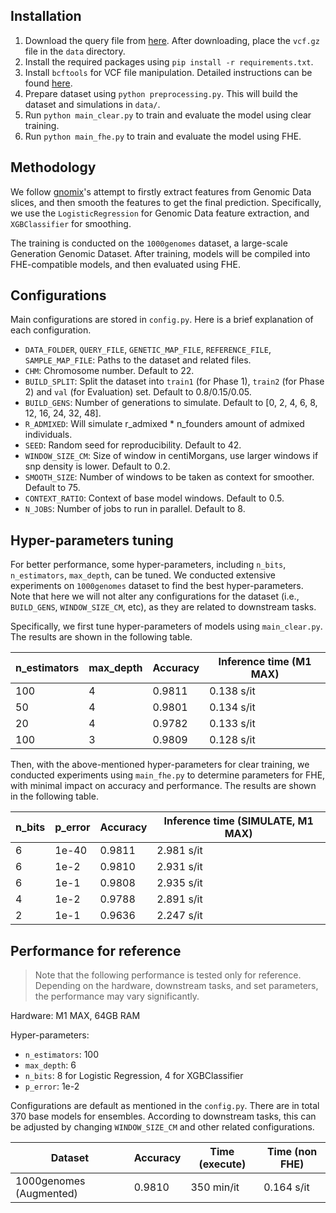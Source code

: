 ## Installation

1. Download the query file from [here](https://ftp.1000genomes.ebi.ac.uk/vol1/ftp/release/20130502/ALL.chr22.phase3_shapeit2_mvncall_integrated_v5b.20130502.genotypes.vcf.gz). After downloading, place the `vcf.gz` file in the `data` directory.
2. Install the required packages using `pip install -r requirements.txt`.
3. Install `bcftools` for VCF file manipulation. Detailed instructions can be found [here](https://samtools.github.io/bcftools/howtos/install.html).
4. Prepare dataset using `python preprocessing.py`. This will build the dataset and simulations in `data/`.
5. Run `python main_clear.py` to train and evaluate the model using clear training.
6. Run `python main_fhe.py` to train and evaluate the model using FHE.

## Methodology

We follow [gnomix](https://github.com/AI-sandbox/gnomix)'s attempt to firstly extract features from Genomic Data slices, and then smooth the features to get the final prediction. Specifically, we use the `LogisticRegression` for Genomic Data feature extraction, and `XGBClassifier` for smoothing.

The training is conducted on the `1000genomes` dataset, a large-scale Generation Genomic Dataset. After training, models will be compiled into FHE-compatible models, and then evaluated using FHE.

## Configurations

Main configurations are stored in `config.py`. Here is a brief explanation of each configuration.

- `DATA_FOLDER`, `QUERY_FILE`, `GENETIC_MAP_FILE`, `REFERENCE_FILE`, `SAMPLE_MAP_FILE`: Paths to the dataset and related files.
- `CHM`: Chromosome number. Default to 22.
- `BUILD_SPLIT`: Split the dataset into `train1` (for Phase 1), `train2` (for Phase 2) and `val` (for Evaluation) set. Default to 0.8/0.15/0.05.
- `BUILD_GENS`: Number of generations to simulate. Default to [0, 2, 4, 6, 8, 12, 16, 24, 32, 48].
- `R_ADMIXED`: Will simulate r_admixed * n_founders amount of admixed individuals.
- `SEED`: Random seed for reproducibility. Default to 42.
- `WINDOW_SIZE_CM`: Size of window in centiMorgans, use larger windows if snp density is lower. Default to 0.2.
- `SMOOTH_SIZE`: Number of windows to be taken as context for smoother. Default to 75.
- `CONTEXT_RATIO`: Context of base model windows. Default to 0.5.
- `N_JOBS`: Number of jobs to run in parallel. Default to 8.

## Hyper-parameters tuning

For better performance, some hyper-parameters, including `n_bits`, `n_estimators`, `max_depth`, can be tuned. We conducted extensive experiments on `1000genomes` dataset to find the best hyper-parameters. Note that here we will not alter any configurations for the dataset (i.e., `BUILD_GENS`, `WINDOW_SIZE_CM`, etc), as they are related to downstream tasks.

Specifically, we first tune hyper-parameters of models using `main_clear.py`. The results are shown in the following table.

| n_estimators | max_depth | Accuracy | Inference time (M1 MAX) |
|--------------|-----------|----------|-------------------------|
| 100          | 4         | 0.9811   | 0.138 s/it              |
| 50           | 4         | 0.9801   | 0.134 s/it              |
| 20           | 4         | 0.9782   | 0.133 s/it              |
| 100          | 3         | 0.9809   | 0.128 s/it              |

Then, with the above-mentioned hyper-parameters for clear training, we conducted experiments using `main_fhe.py` to determine parameters for FHE, with minimal impact on accuracy and performance. The results are shown in the following table.

| n_bits | p_error | Accuracy | Inference time (SIMULATE, M1 MAX) |
|--------|---------|----------|-----------------------------------|
| 6      | 1e-40   | 0.9811   | 2.981 s/it                        |
| 6      | 1e-2    | 0.9810   | 2.931 s/it                        |
| 6      | 1e-1    | 0.9808   | 2.935 s/it                        |
| 4      | 1e-2    | 0.9788   | 2.891 s/it                        |
| 2      | 1e-1    | 0.9636   | 2.247 s/it                        |

## Performance for reference

> Note that the following performance is tested only for reference. Depending on the hardware, downstream tasks, and set parameters, the performance may vary significantly.

Hardware: M1 MAX, 64GB RAM

Hyper-parameters:
- `n_estimators`: 100
- `max_depth`: 6
- `n_bits`: 8 for Logistic Regression, 4 for XGBClassifier
- `p_error`: 1e-2

Configurations are default as mentioned in the `config.py`. There are in total 370 base models for ensembles. According to downstream tasks, this can be adjusted by changing `WINDOW_SIZE_CM` and other related configurations.

| Dataset                 | Accuracy | Time (execute) | Time (non FHE) |
|-------------------------|----------|----------------|----------------|
| 1000genomes (Augmented) | 0.9810   | 350 min/it     | 0.164 s/it     |
